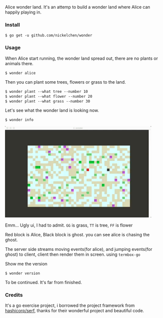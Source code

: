 Alice wonder land. It's an attemp to build a wonder land where Alice can happily playing in.



### Install

```
$ go get -u github.com/nickelchen/wonder
```


### Usage

When Alice start running, the wonder land spread out, there are no plants or animals there.

```
$ wonder alice
```

Then you can plant some trees, flowers or grass to the land.

```
$ wonder plant --what tree --number 10
$ wonder plant --what flower --number 20
$ wonder plant --what grass --number 30
```

Let's see what the wonder land is looking now.

```
$ wonder info
```

![demo.gif](./demo.gif "Wonder info")

Emm... Ugly ui, I had to admit. `GG` is grass, `TT` is tree, `FF` is flower

Red block is Alice, Black block is ghost. you can see alice is chasing the ghost.

The server side streams moving events(for alice), and jumping events(for ghost)
to client, client then render them in screen. using `termbox-go`

Show me the version

```
$ wonder version
```

To be continued. It's far from finished.


### Credits

It's a go exercise project, i borrowed the project framework from [hashicorp/serf](https://github.com/hashicorp/serf),
thanks for their wonderful project and beautiful code.
